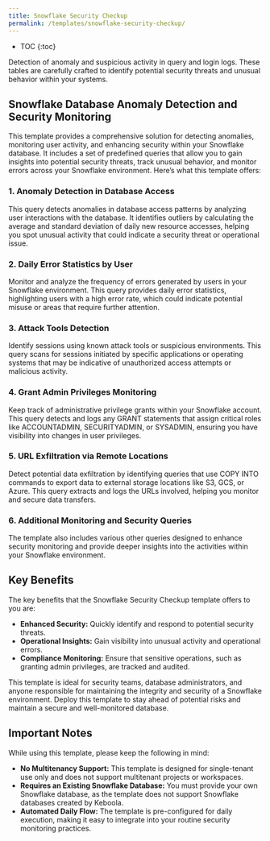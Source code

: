 ```yaml
---
title: Snowflake Security Checkup
permalink: /templates/snowflake-security-checkup/
---
```


* TOC
{:toc}

Detection of anomaly and suspicious activity in query and login logs. These tables are carefully crafted to identify potential security threats and 
unusual behavior within your systems.

## Snowflake Database Anomaly Detection and Security Monitoring
This template provides a comprehensive solution for detecting anomalies, monitoring user activity, and enhancing security within your Snowflake database. 
It includes a set of predefined queries that allow you to gain insights into potential security threats, track unusual behavior, and
monitor errors across your Snowflake environment. Here’s what this template offers:

### 1. Anomaly Detection in Database Access
This query detects anomalies in database access patterns by analyzing user interactions with the database. It identifies outliers by calculating the average and 
standard deviation of daily new resource accesses, helping you spot unusual activity that could indicate a security threat or operational issue.

### 2. Daily Error Statistics by User
Monitor and analyze the frequency of errors generated by users in your Snowflake environment. This query provides daily error statistics, 
highlighting users with a high error rate, which could indicate potential misuse or areas that require further attention.

### 3. Attack Tools Detection
Identify sessions using known attack tools or suspicious environments. This query scans for sessions initiated by specific applications or 
operating systems that may be indicative of unauthorized access attempts or malicious activity.

### 4. Grant Admin Privileges Monitoring
Keep track of administrative privilege grants within your Snowflake account. This query detects and logs any GRANT statements 
that assign critical roles like ACCOUNTADMIN, SECURITYADMIN, or SYSADMIN, ensuring you have visibility into changes in user privileges.

### 5. URL Exfiltration via Remote Locations
Detect potential data exfiltration by identifying queries that use COPY INTO commands to export data to external storage locations like S3, GCS, or Azure. 
This query extracts and logs the URLs involved, helping you monitor and secure data transfers.

### 6. Additional Monitoring and Security Queries
The template also includes various other queries designed to enhance security monitoring and provide deeper insights into the activities 
within your Snowflake environment.

## Key Benefits
The key benefits that the Snowflake Security Checkup template offers to you are:

- **Enhanced Security:** Quickly identify and respond to potential security threats.
- **Operational Insights:** Gain visibility into unusual activity and operational errors.
- **Compliance Monitoring:** Ensure that sensitive operations, such as granting admin privileges, are tracked and audited.

This template is ideal for security teams, database administrators, and anyone responsible for maintaining the integrity and security of a Snowflake environment. 
Deploy this template to stay ahead of potential risks and maintain a secure and well-monitored database.

## Important Notes
While using this template, please keep the following in mind:

- **No Multitenancy Support:** This template is designed for single-tenant use only and does not support multitenant projects or workspaces.
- **Requires an Existing Snowflake Database:** You must provide your own Snowflake database, as the template does not support Snowflake databases created by Keboola.
- **Automated Daily Flow:** The template is pre-configured for daily execution, making it easy to integrate into your routine security monitoring practices.
